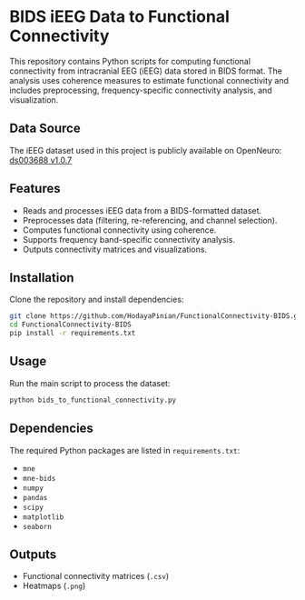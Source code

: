 # BIDS iEEG Data to Functional Connectivity

This repository contains Python scripts for computing functional connectivity from intracranial EEG (iEEG) data stored in BIDS format. The analysis uses coherence measures to estimate functional connectivity and includes preprocessing, frequency-specific connectivity analysis, and visualization.

## Data Source
The iEEG dataset used in this project is publicly available on OpenNeuro:
[ds003688 v1.0.7](https://openneuro.org/datasets/ds003688/versions/1.0.7)

## Features
- Reads and processes iEEG data from a BIDS-formatted dataset.
- Preprocesses data (filtering, re-referencing, and channel selection).
- Computes functional connectivity using coherence.
- Supports frequency band-specific connectivity analysis.
- Outputs connectivity matrices and visualizations.

## Installation
Clone the repository and install dependencies:
```bash
git clone https://github.com/HodayaPinian/FunctionalConnectivity-BIDS.git
cd FunctionalConnectivity-BIDS
pip install -r requirements.txt
```

## Usage
Run the main script to process the dataset:
```bash
python bids_to_functional_connectivity.py
```

## Dependencies
The required Python packages are listed in `requirements.txt`:
- `mne`
- `mne-bids`
- `numpy`
- `pandas`
- `scipy`
- `matplotlib`
- `seaborn`

## Outputs
- Functional connectivity matrices (`.csv`)
- Heatmaps (`.png`)

